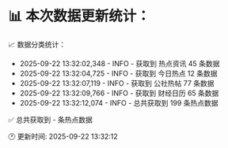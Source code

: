 📊 本次数据更新统计：
==========================

📈 数据分类统计：
- 2025-09-22 13:32:02,348 - INFO - 获取到 热点资讯 45 条数据
- 2025-09-22 13:32:04,725 - INFO - 获取到 今日热点 12 条数据
- 2025-09-22 13:32:07,119 - INFO - 获取到 公社热帖 77 条数据
- 2025-09-22 13:32:09,766 - INFO - 获取到 财经日历 65 条数据
- 2025-09-22 13:32:12,074 - INFO - 总共获取到 199 条热点数据

✅ 总共获取到 - 条热点数据

🕐 更新时间: 2025-09-22 13:32:12

